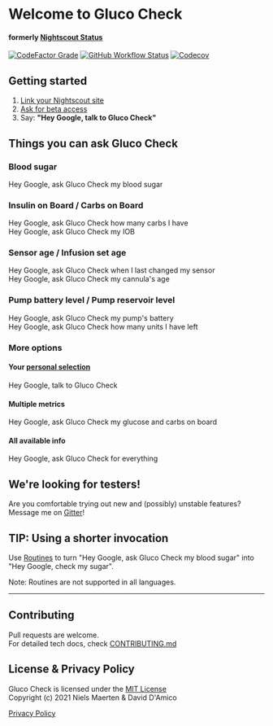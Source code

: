 # Welcome to Gluco Check

#### formerly [Nightscout Status](https://github.com/nielsmaerten/nightscout-assistant) 
[![CodeFactor Grade](https://img.shields.io/codefactor/grade/github/nielsmaerten/gluco-check/main?style=flat-square)](https://www.codefactor.io/repository/github/nielsmaerten/gluco-check/)
[![GitHub Workflow Status](https://img.shields.io/github/workflow/status/nielsmaerten/gluco-check/Build,%20Test,%20Lint,%20Deploy?style=flat-square)](https://github.com/nielsmaerten/gluco-check/actions?query=workflow%3A%22Build%2C+Test%2C+Lint%2C+Deploy%22)
[![Codecov](https://img.shields.io/codecov/c/github/nielsmaerten/gluco-check?style=flat-square)](https://codecov.io/gh/nielsmaerten/gluco-check)

## Getting started

<!-- TODO: Update URL to Production version -->
1. [Link your Nightscout site](https://nightly.diabase.app)
2. [Ask for beta access](https://gitter.im/nielsmaerten)
3. Say: **"Hey Google, talk to Gluco Check"**  

## Things you can ask Gluco Check

### Blood sugar

Hey Google, ask Gluco Check my blood sugar

### Insulin on Board / Carbs on Board

Hey Google, ask Gluco Check how many carbs I have  
Hey Google, ask Gluco Check my IOB  

### Sensor age / Infusion set age

Hey Google, ask Gluco Check when I last changed my sensor  
Hey Google, ask Gluco Check my cannula's age

### Pump battery level / Pump reservoir level

Hey Google, ask Gluco Check my pump's battery  
Hey Google, ask Gluco Check how many units I have left

### More options

<!-- TODO: Change to Production URL -->

#### Your [personal selection](https://nightly.diabase.app/settings)

Hey Google, talk to Gluco Check

#### Multiple metrics

Hey Google, ask Gluco Check my glucose and carbs on board

#### All available info

Hey Google, ask Gluco Check for everything

## We're looking for testers!

Are you comfortable trying out new and (possibly) unstable features?  
Message me on [Gitter](https://gitter.im/nielsmaerten)!

## TIP: Using a shorter invocation

Use [Routines](https://support.google.com/googlenest/answer/7029585?co=GENIE.Platform%3DAndroid&hl=en) to turn "Hey Google, ask Gluco Check my blood sugar" into  
"Hey Google, check my sugar".

Note: Routines are not supported in all languages.

---

## Contributing

Pull requests are welcome.  
For detailed tech docs, check [CONTRIBUTING.md](./CONTRIBUTING.md)


## License & Privacy Policy

Gluco Check is licensed under the [MIT License](./LICENSE)  
Copyright (c) 2021 
Niels Maerten & David D'Amico

[Privacy Policy](./gluco-check-common/strings/en-US/terms.md)